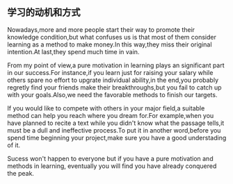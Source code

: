 ## 学习的动机和方式


Nowadays,more and more people start their way to promote their knowledge condition,but what confuses us is that most of them consider learning as a method to make money.In this way,they miss their original intention.At last,they spend much time in vain.

From my point of view,a pure motivation in learning plays an significant part in our success.For instance,if you learn just for raising your salary while others spare no effort to upgrate individual ability,in the end,you probably regretly find your friends make their breakthroughs,but you fail to catch up with your goals.Also,we need the favorable methods to finish our targets.

If you would like to compete with others in your major field,a suitable method can help you reach where you dream for.For example,when you have planned to recite a text while you didn't know what the passage tells,it must be a dull and ineffective process.To put it in another word,before you spend time beginning your project,make sure you have a good understading of it.

Sucess won't happen to everyone but if you have a pure motivation and methods in learning, eventually you will find you have already conquered the peak.